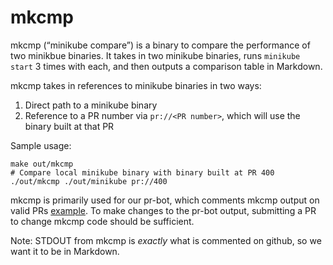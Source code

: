 # mkcmp

mkcmp (“minikube compare”) is a binary to compare the performance of two minikbue binaries.
It takes in two minikube binaries, runs `minikube start` 3 times with each, and then outputs a comparison table in Markdown.

mkcmp takes in references to minikube binaries in two ways:
1. Direct path to a minikube binary
1. Reference to a PR number via `pr://<PR number>`, which will use the binary built at that PR

Sample usage:

```shell
make out/mkcmp
# Compare local minikube binary with binary built at PR 400
./out/mkcmp ./out/minikube pr://400
```

mkcmp is primarily used for our pr-bot, which comments mkcmp output on valid PRs [example](https://github.com/nholuongut/minikube/pull/10430#issuecomment-776311409).
To make changes to the pr-bot output, submitting a PR to change mkcmp code should be sufficient.

Note: STDOUT from mkcmp is *exactly* what is commented on github, so we want it to be in Markdown.

